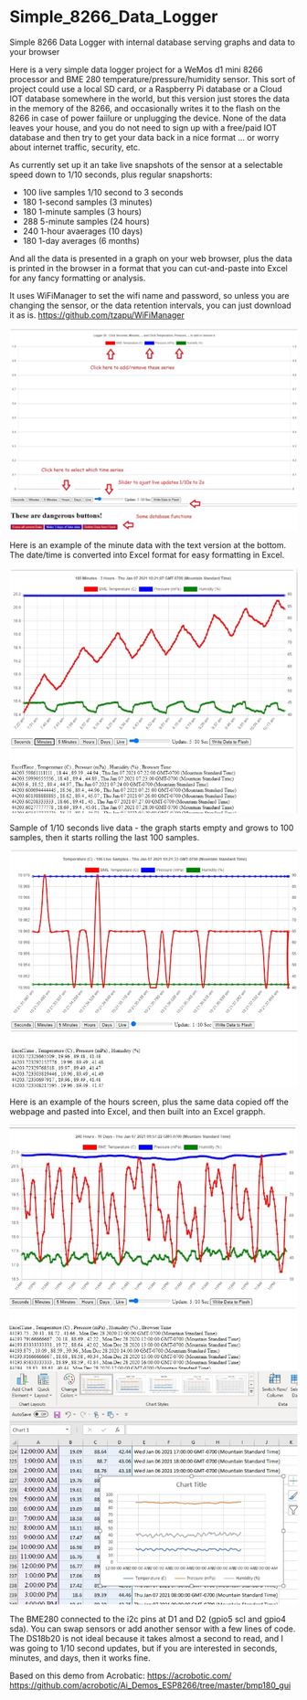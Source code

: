 # Simple_8266_Data_Logger
Simple 8266 Data Logger with internal database serving graphs and data to your browser

Here is a very simple data logger project for a WeMos d1 mini 8266 processor and BME 280 temperature/pressure/humidity sensor.
This sort of project could use a local SD card, or a Raspberry Pi database or a Cloud IOT database somewhere in the world, but this version just stores the data in the memory of the 8266, and occasionally writes it to the flash on the 8266 in case of power faiilure or unplugging the device.  None of the data leaves your house, and you do not need to sign up with a free/paid IOT database and then try to get your data back in a nice format ... or worry about internet traffic, security, etc.

As currently set up it an take live snapshots of the sensor at a selectable speed down to 1/10 seconds, plus regular snapshorts:
- 100 live samples 1/10 second to 3 seconds
- 180 1-second samples (3 minutes)
- 180 1-minute samples (3 hours)
- 288 5-minute samples (24 hours)
- 240 1-hour avaerages (10 days)
- 180 1-day averages (6 months)

And all the data is presented in a graph on your web browser, plus the data is printed in the browser in a format that you can cut-and-paste into Excel for any fancy formatting or analysis.

It uses WiFiManager to set the wifi name and password, so unless you are changing the sensor, or the data retention intervals, you can just download it as is.  https://github.com/tzapu/WiFiManager

<img src="./screen.jpg">

Here is an example of the minute data with the text version at the bottom.  The date/time is converted into Excel format for easy formatting in Excel.

<img src="./minutes.jpg">

Sample of 1/10 seconds live data - the graph starts empty and grows to 100 samples, then it starts rolling the last 100 samples.

<img src="./live.jpg">

Here is an example of the hours screen, plus the same data copied off the webpage and pasted into Excel, and then built into an Excel grapph.

<img src="./hours.jpg">

<img src="./excel.jpg">

The BME280 connected to the i2c pins at D1 and D2 (gpio5 scl and gpio4 sda).  You can swap sensors or add another sensor with a few lines of code.  
The DS18b20 is not ideal because it takes almost a second to read, and I was going to 1/10 second updates, but if you are interested in seconds, minutes, and days, then it works fine.

Based on this demo from Acrobatic: 
https://acrobotic.com/ 
https://github.com/acrobotic/Ai_Demos_ESP8266/tree/master/bmp180_gui
